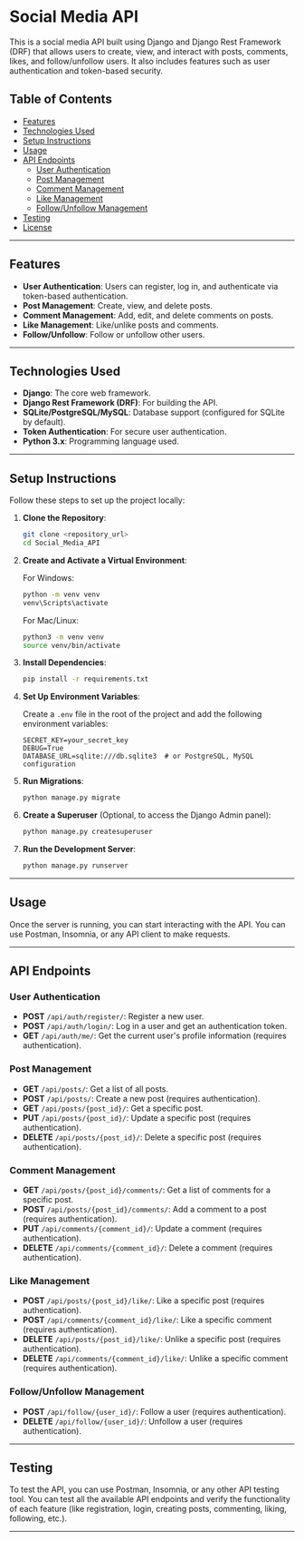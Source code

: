 # Social Media API

This is a social media API built using Django and Django Rest Framework (DRF) that allows users to create, view, and interact with posts, comments, likes, and follow/unfollow users. It also includes features such as user authentication and token-based security.

## Table of Contents

- [Features](#features)
- [Technologies Used](#technologies-used)
- [Setup Instructions](#setup-instructions)
- [Usage](#usage)
- [API Endpoints](#api-endpoints)
  - [User Authentication](#user-authentication)
  - [Post Management](#post-management)
  - [Comment Management](#comment-management)
  - [Like Management](#like-management)
  - [Follow/Unfollow Management](#followunfollow-management)
- [Testing](#testing)
- [License](#license)

---

## Features

- **User Authentication**: Users can register, log in, and authenticate via token-based authentication.
- **Post Management**: Create, view, and delete posts.
- **Comment Management**: Add, edit, and delete comments on posts.
- **Like Management**: Like/unlike posts and comments.
- **Follow/Unfollow**: Follow or unfollow other users.

---

## Technologies Used

- **Django**: The core web framework.
- **Django Rest Framework (DRF)**: For building the API.
- **SQLite/PostgreSQL/MySQL**: Database support (configured for SQLite by default).
- **Token Authentication**: For secure user authentication.
- **Python 3.x**: Programming language used.

---

## Setup Instructions

Follow these steps to set up the project locally:

1. **Clone the Repository**:

   ```bash
   git clone <repository_url>
   cd Social_Media_API
   ```

2. **Create and Activate a Virtual Environment**:

   For Windows:

   ```bash
   python -m venv venv
   venv\Scripts\activate
   ```

   For Mac/Linux:

   ```bash
   python3 -m venv venv
   source venv/bin/activate
   ```

3. **Install Dependencies**:

   ```bash
   pip install -r requirements.txt
   ```

4. **Set Up Environment Variables**:

   Create a `.env` file in the root of the project and add the following environment variables:

   ```
   SECRET_KEY=your_secret_key
   DEBUG=True
   DATABASE_URL=sqlite:///db.sqlite3  # or PostgreSQL, MySQL configuration
   ```

5. **Run Migrations**:

   ```bash
   python manage.py migrate
   ```

6. **Create a Superuser** (Optional, to access the Django Admin panel):

   ```bash
   python manage.py createsuperuser
   ```

7. **Run the Development Server**:

   ```bash
   python manage.py runserver
   ```

---

## Usage

Once the server is running, you can start interacting with the API. You can use Postman, Insomnia, or any API client to make requests.

---

## API Endpoints

### User Authentication

- **POST** `/api/auth/register/`: Register a new user.
- **POST** `/api/auth/login/`: Log in a user and get an authentication token.
- **GET** `/api/auth/me/`: Get the current user's profile information (requires authentication).

### Post Management

- **GET** `/api/posts/`: Get a list of all posts.
- **POST** `/api/posts/`: Create a new post (requires authentication).
- **GET** `/api/posts/{post_id}/`: Get a specific post.
- **PUT** `/api/posts/{post_id}/`: Update a specific post (requires authentication).
- **DELETE** `/api/posts/{post_id}/`: Delete a specific post (requires authentication).

### Comment Management

- **GET** `/api/posts/{post_id}/comments/`: Get a list of comments for a specific post.
- **POST** `/api/posts/{post_id}/comments/`: Add a comment to a post (requires authentication).
- **PUT** `/api/comments/{comment_id}/`: Update a comment (requires authentication).
- **DELETE** `/api/comments/{comment_id}/`: Delete a comment (requires authentication).

### Like Management

- **POST** `/api/posts/{post_id}/like/`: Like a specific post (requires authentication).
- **POST** `/api/comments/{comment_id}/like/`: Like a specific comment (requires authentication).
- **DELETE** `/api/posts/{post_id}/like/`: Unlike a specific post (requires authentication).
- **DELETE** `/api/comments/{comment_id}/like/`: Unlike a specific comment (requires authentication).

### Follow/Unfollow Management

- **POST** `/api/follow/{user_id}/`: Follow a user (requires authentication).
- **DELETE** `/api/follow/{user_id}/`: Unfollow a user (requires authentication).

---

## Testing

To test the API, you can use Postman, Insomnia, or any other API testing tool. You can test all the available API endpoints and verify the functionality of each feature (like registration, login, creating posts, commenting, liking, following, etc.).

---



